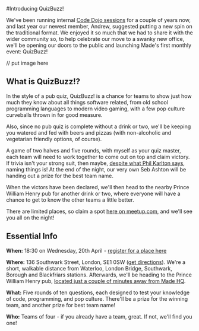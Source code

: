 #Introducing QuizBuzz!

We've been running internal [Code Dojo sessions](https://www.madetech.com/blog/the-made-code-dojo) for a couple of years now, and last year our newest member, Andrew, suggested putting a new spin on the traditional format. We enjoyed it so much that we had to share it with the wider community so, to help celebrate our move to a swanky new office, we'll be opening our doors to the public and launching Made's first monthly event: QuizBuzz!

// put image here

## What is QuizBuzz!?

In the style of a pub quiz, QuizBuzz! is a chance for teams to show just how much they know about all things software related, from old school programming languages to modern video gaming, with a few pop culture curveballs thrown in for good measure.

Also, since no pub quiz is complete without a drink or two, we'll be keeping you watered and fed with beers and pizzas (with non-alcoholic and vegetarian friendly options, of course).

A game of two halves and five rounds, with myself as your quiz master, each team will need to work together to come out on top and claim victory. If trivia isn't your strong suit, then maybe, [despite what Phil Karlton says](http://martinfowler.com/bliki/TwoHardThings.html), naming things is! At the end of the night, our very own Seb Ashton will be handing out a prize for the best team name.

When the victors have been declared, we'll then head to the nearby Prince William Henry pub for another drink or two, where everyone will have a chance to get to know the other teams a little better.

There are limited places, so claim a spot [here on meetup.com](http://www.meetup.com/QuizBuzz/events/229484828/), and we'll see you all on the night!

## Essential Info

**When:** 18:30 on Wednesday, 20th April - [register for a place here](http://www.meetup.com/QuizBuzz/events/229484828/)

**Where:** 136 Southwark Street, London, SE1 0SW ([get directions](https://www.google.co.uk/maps/dir//136+Southwark+Street,+London+SE1,+UK/@51.5062965,-0.1043054,17z/data=!4m11!1m4!3m3!1s0x0:0x0!2s136+Southwark+Street,+London+SE1,+UK!3b1!4m5!1m0!1m3!2m2!1d-0.1021167!2d51.5062965)). We're a short, walkable distance from Waterloo, London Bridge, Southwark, Borough and Blackfriars stations. Afterwards, we'll be heading to the Prince William Henry pub, [located just a couple of minutes away from Made HQ](https://www.google.co.uk/maps/dir//Prince+William+Henry,+217+Blackfriars+Rd,+London+SE1+8NL,+United+Kingdom/@51.5053623,-0.1065602,17z/data=!4m12!1m3!3m2!1s0x487604af936c2205:0xe7bf781a74ad8d8f!2sPrince+William+Henry!4m7!1m0!1m5!1m1!1s0x487604af936c2205:0xe7bf781a74ad8d8f!2m2!1d-0.1043715!2d51.5053623).

**What:** Five rounds of ten questions, each designed to test your knowledge of code, programming, and pop culture. There'll be a prize for the winning team, and another prize for best team name!

**Who:** Teams of four - if you already have a team, great. If not, we'll find you one!

